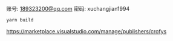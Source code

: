 账号: 189323200@qq.com
密码: xuchangjian1994


```ts
yarn build
```

https://marketplace.visualstudio.com/manage/publishers/crofys
